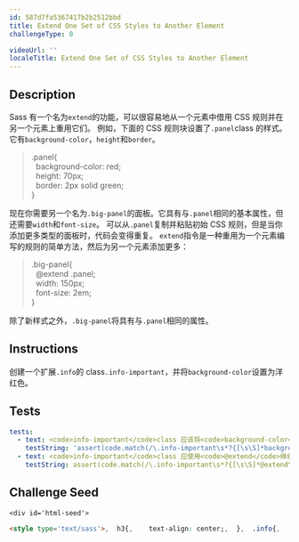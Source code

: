```yaml
---
id: 587d7fa5367417b2b2512bbd
title: Extend One Set of CSS Styles to Another Element
challengeType: 0

videoUrl: ''
localeTitle: Extend One Set of CSS Styles to Another Element
---
```


## Description
<section id='description'>
Sass 有一个名为<code>extend</code>的功能，可以很容易地从一个元素中借用 CSS 规则并在另一个元素上重用它们。
例如，下面的 CSS 规则块设置了<code>.panel</code>class 的样式。它有<code>background-color</code>，<code>height</code>和<code>border</code>。
<blockquote>.panel{<br>&nbsp;&nbsp;background-color: red;<br>&nbsp;&nbsp;height: 70px;<br>&nbsp;&nbsp;border: 2px solid green;<br>}</blockquote>
现在你需要另一个名为<code>.big-panel</code>的面板。它具有与<code>.panel</code>相同的基本属性，但还需要<code>width</code>和<code>font-size</code>。
可以从<code>.panel</code>复制并粘贴初始 CSS 规则，但是当你添加更多类型的面板时，代码会变得重复。
<code>extend</code>指令是一种重用为一个元素编写的规则的简单方法，然后为另一个元素添加更多：
<blockquote>.big-panel{<br>&nbsp;&nbsp;@extend .panel;<br>&nbsp;&nbsp;width: 150px;<br>&nbsp;&nbsp;font-size: 2em;<br>}</blockquote>
除了新样式之外，<code>.big-panel</code>将具有与<code>.panel</code>相同的属性。
</section>

## Instructions
<section id='instructions'>
创建一个扩展<code>.info</code>的 class<code>.info-important</code>，并将<code>background-color</code>设置为洋红色。
</section>

## Tests
<section id='tests'>

```yml
tests:
  - text: <code>info-important</code>class 应该将<code>background-color</code>设置为<code>magenta</code>。
    testString: 'assert(code.match(/\.info-important\s*?{[\s\S]*background-color\s*?:\s*?magenta\s*?;[\s\S]*}/gi), "<code>info-important</code>class 应该将<code>background-color</code>设置为<code>magenta</code>。");'
  - text: <code>info-important</code>class 应使用<code>@extend</code>继承<code>info</code>class 的样式。
    testString: assert(code.match(/\.info-important\s*?{[\s\S]*@extend\s*?.info\s*?;[\s\S]*/gi), '<code>info-important</code>class 应使用<code>@extend</code>继承<code>info</code>class 的样式。');

```

</section>

## Challenge Seed
<section id='challengeSeed'>

    <div id='html-seed'>
```html
<style type='text/sass'>,  h3{,    text-align: center;,  },  .info{,    width: 200px;,    border: 1px solid black;,    margin: 0 auto;,  },  ,  ,  ,  ,</style>,<h3>Posts</h3>,<div class="info-important">,  <p>This is an important post. It should extend the class ".info" and have its own CSS styles.</p>,</div>,,<div class="info">,  <p>This is a simple post. It has basic styling and can be extended for other uses.</p>,</div>
```





</div>





</section>

              